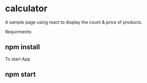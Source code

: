 # calculator
A sample page using react to display the count &amp; price of products.

Requirments:

## npm install

To start App

## npm start
